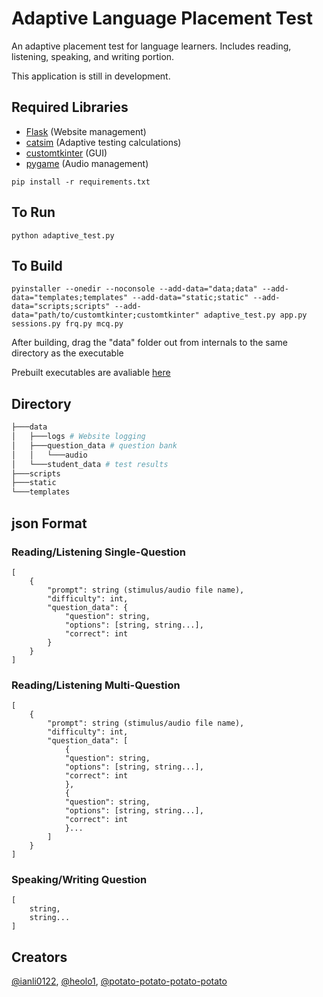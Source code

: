 # Adaptive Language Placement Test

An adaptive placement test for language learners. Includes reading, listening, speaking, and writing portion.

This application is still in development.

## Required Libraries

- [Flask](https://pypi.org/project/Flask/) (Website management)
- [catsim](https://pypi.org/project/catsim/) (Adaptive testing calculations)
- [customtkinter](https://pypi.org/project/customtkinter/) (GUI)
- [pygame](https://pypi.org/project/pygame/) (Audio management)

`pip install -r requirements.txt`

## To Run

`python adaptive_test.py`

## To Build
`pyinstaller --onedir --noconsole --add-data="data;data" --add-data="templates;templates" --add-data="static;static" --add-data="scripts;scripts" --add-data="path/to/customtkinter;customtkinter" adaptive_test.py app.py sessions.py frq.py mcq.py`

After building, drag the "data" folder out from internals to the same directory as the executable

Prebuilt executables are avaliable [here](https://github.com/ianli0122/language-placement-test/releases/latest)

## Directory

```bash
├───data
│   ├───logs # Website logging
│   ├───question_data # question bank
│   │   └───audio
│   └───student_data # test results
├───scripts
├───static
└───templates
```

## json Format

### Reading/Listening Single-Question

```
[
    {
        "prompt": string (stimulus/audio file name),
        "difficulty": int,
        "question_data": {
            "question": string,
            "options": [string, string...],
            "correct": int
        }
    }
]
```
### Reading/Listening Multi-Question

```
[
    {
        "prompt": string (stimulus/audio file name),
        "difficulty": int,
        "question_data": [
            {
            "question": string,
            "options": [string, string...],
            "correct": int
            },
            {
            "question": string,
            "options": [string, string...],
            "correct": int
            }...
        ]
    }
]
```
### Speaking/Writing Question

```
[
    string,
    string...
]
```

## Creators

[@ianli0122](https://github.com/ianli0122), [@heolo1](https://github.com/heolo1), [@potato-potato-potato-potato](https://github.com/potato-potato-potato-potato)
